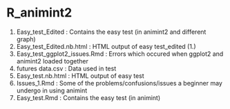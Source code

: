 # R_animint2
1. Easy_test_Edited          : Contains the easy test (in animint2 and different graph)
2. Easy_test_Edited.nb.html  : HTML output of easy test_edited (1.)
3. Easy_test_ggplot2_issues.Rmd : Errors which occured when ggplot2 and animint2 loaded together
4. futures data.csv          : Data used in test
5. Easy_test.nb.html         : HTML output of easy test
6. Issues_1.Rmd              : Some of the problems/confusions/issues a beginner may undergo in using animint
7. Easy_test.Rmd             : Contains the easy test (in animint)
